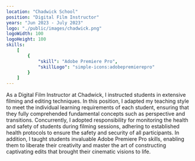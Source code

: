 ```yaml
---
location: "Chadwick School"
position: "Digital Film Instructor"
years: "Jun 2023 - July 2023"
logo: "./public/images/chadwick.png"
logoWidth: 100
logoHeight: 100
skills:
    [
        {
            "skill": "Adobe Premiere Pro",
            "skillLogo": "simple-icons:adobepremierepro"
        }
    ]
---
```


As a Digital Film Instructor at Chadwick, I instructed students in extensive filming and editing techniques. In this position, I adapted my teaching style to meet the individual learning requirements of each student, ensuring that they fully comprehended fundamental concepts such as perspective and transitions. Concurrently, I adopted responsibility for monitoring the health and safety of students during filming sessions, adhering to established health protocols to ensure the safety and security of all participants. In addition, I taught students invaluable Adobe Premiere Pro skills, enabling them to liberate their creativity and master the art of constructing captivating edits that brought their cinematic visions to life.
